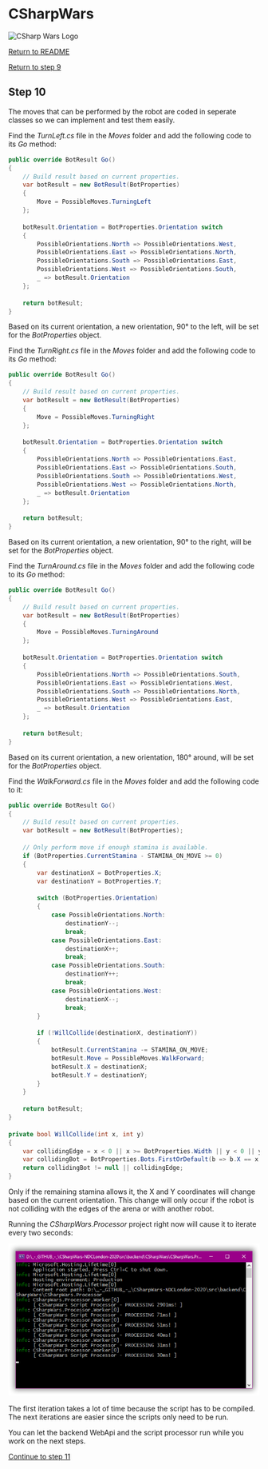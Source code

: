 # CSharpWars

![CSharp Wars Logo](https://www.djohnnie.be/csharpwars/logo.png "CSharp Wars Logo")

[Return to README](https://github.com/Djohnnie/CSharpWars-NDCLondon-2020)

[Return to step 9](https://github.com/Djohnnie/CSharpWars-NDCLondon-2020/blob/master/workshop/step09/step.md)

## Step 10

The moves that can be performed by the robot are coded in seperate classes so we can implement and test them easily.

Find the *TurnLeft.cs* file in the *Moves* folder and add the following code to its *Go* method:

```c#
public override BotResult Go()
{
    // Build result based on current properties.
    var botResult = new BotResult(BotProperties)
    {
        Move = PossibleMoves.TurningLeft
    };

    botResult.Orientation = BotProperties.Orientation switch
    {
        PossibleOrientations.North => PossibleOrientations.West,
        PossibleOrientations.East => PossibleOrientations.North,
        PossibleOrientations.South => PossibleOrientations.East,
        PossibleOrientations.West => PossibleOrientations.South,
        _ => botResult.Orientation
    };

    return botResult;
}
```

Based on its current orientation, a new orientation, 90° to the left, will be set for the *BotProperties* object.

Find the *TurnRight.cs* file in the *Moves* folder and add the following code to its *Go* method:

```c#
public override BotResult Go()
{
    // Build result based on current properties.
    var botResult = new BotResult(BotProperties)
    {
        Move = PossibleMoves.TurningRight
    };

    botResult.Orientation = BotProperties.Orientation switch
    {
        PossibleOrientations.North => PossibleOrientations.East,
        PossibleOrientations.East => PossibleOrientations.South,
        PossibleOrientations.South => PossibleOrientations.West,
        PossibleOrientations.West => PossibleOrientations.North,
        _ => botResult.Orientation
    };

    return botResult;
}
```

Based on its current orientation, a new orientation, 90° to the right, will be set for the *BotProperties* object.

Find the *TurnAround.cs* file in the *Moves* folder and add the following code to its *Go* method:

```c#
public override BotResult Go()
{
    // Build result based on current properties.
    var botResult = new BotResult(BotProperties)
    {
        Move = PossibleMoves.TurningAround
    };

    botResult.Orientation = BotProperties.Orientation switch
    {
        PossibleOrientations.North => PossibleOrientations.South,
        PossibleOrientations.East => PossibleOrientations.West,
        PossibleOrientations.South => PossibleOrientations.North,
        PossibleOrientations.West => PossibleOrientations.East,
        _ => botResult.Orientation
    };

    return botResult;
}
```

Based on its current orientation, a new orientation, 180° around, will be set for the *BotProperties* object.

Find the *WalkForward.cs* file in the *Moves* folder and add the following code to it:

```c#
public override BotResult Go()
{
    // Build result based on current properties.
    var botResult = new BotResult(BotProperties);

    // Only perform move if enough stamina is available.
    if (BotProperties.CurrentStamina - STAMINA_ON_MOVE >= 0)
    {
        var destinationX = BotProperties.X;
        var destinationY = BotProperties.Y;

        switch (BotProperties.Orientation)
        {
            case PossibleOrientations.North:
                destinationY--;
                break;
            case PossibleOrientations.East:
                destinationX++;
                break;
            case PossibleOrientations.South:
                destinationY++;
                break;
            case PossibleOrientations.West:
                destinationX--;
                break;
        }

        if (!WillCollide(destinationX, destinationY))
        {
            botResult.CurrentStamina -= STAMINA_ON_MOVE;
            botResult.Move = PossibleMoves.WalkForward;
            botResult.X = destinationX;
            botResult.Y = destinationY;
        }
    }

    return botResult;
}

private bool WillCollide(int x, int y)
{
    var collidingEdge = x < 0 || x >= BotProperties.Width || y < 0 || y >= BotProperties.Height;
    var collidingBot = BotProperties.Bots.FirstOrDefault(b => b.X == x && b.Y == y);
    return collidingBot != null || collidingEdge;
}
```

Only if the remaining stamina allows it, the X and Y coordinates will change based on the current orientation. This change will only occur if the robot is not colliding with the edges of the arena or with another robot.

Running the *CSharpWars.Processor* project right now will cause it to iterate every two seconds:

![Screenshot](sshot-10.png "Screenshot")

The first iteration takes a lot of time because the script has to be compiled. The next iterations are easier since the scripts only need to be run.

You can let the backend WebApi and the script processor run while you work on the next steps.


[Continue to step 11](https://github.com/Djohnnie/CSharpWars-NDCLondon-2020/blob/master/workshop/step11/step.md)